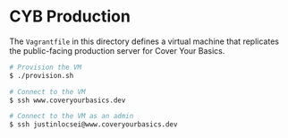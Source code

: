 # CYB Production

The `Vagrantfile` in this directory defines a virtual machine that replicates
the public-facing production server for Cover Your Basics.

```bash
# Provision the VM
$ ./provision.sh

# Connect to the VM
$ ssh www.coveryourbasics.dev

# Connect to the VM as an admin
$ ssh justinlocsei@www.coveryourbasics.dev
```
